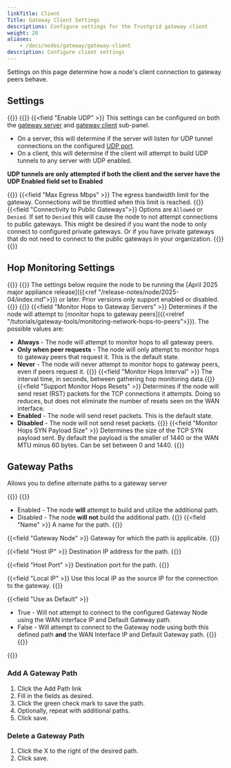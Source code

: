 ```yaml
---
linkTitle: Client
Title: Gateway Client Settings
descriptions: Configure settings for the Trustgrid gateway client
weight: 20
aliases: 
    - /docs/nodes/gateway/gateway-client
description: Configure client settings 
---
```


Settings on this page determine how a node's client connection to gateway peers behave.

## Settings
{{<tgimg src="gateway-client-settings.png" width="85%" caption="Gateway Client settings" alt="screenshot of gateway client settings">}}
{{<fields>}}
{{<field "Enable UDP" >}}
This settings can be configured on both the [gateway server](../gateway-server) and [gateway client](../gateway-client) sub-panel.

- On a server, this will determine if the server will listen for UDP tunnel connections on the configured [UDP port](#udp-port).
- On a client, this will determine if the client will attempt to build UDP tunnels to any server with UDP enabled.

**UDP tunnels are only attempted if both the client and the server have the UDP Enabled field set to Enabled**

{{</field >}}
{{<field "Max Egress Mbps" >}}
The egress bandwidth limit for the gateway. Connections will be throttled when this limit is reached.
{{</field >}}
{{<field "Connectivity to Public Gateways">}}
Options are `Allowed` or `Denied`. If set to `Denied` this will cause the node to not attempt connections to public gateways. This might be desired if you want the node to only connect to configured private gateways. Or if you have private gateways that do not need to connect to the public gateways in your organization.
{{</field>}}
{{</fields>}}



## Hop Monitoring Settings
{{<tgimg src="gateway-hop-monitor-settings.png" width="85%" caption="Gateway Hop Monitoring settings" alt="screenshot of gateway client hop monitor settings">}}
{{<alert color="info">}} The settings below require the node to be running the [April 2025 major appliance release]({{<ref "/release-notes/node/2025-04/index.md">}}) or later. Prior versions only support enabled or disabled.{{</alert>}}
{{<fields>}}
{{<field "Monitor Hops to Gateway Servers" >}}
Determines if the node will attempt to [monitor hops to gateway peers]({{<relref "/tutorials/gateway-tools/monitoring-network-hops-to-peers">}}). The possible values are:
- **Always** - The node will attempt to monitor hops to all gateway peers.
- **Only when peer requests** - The node will only attempt to monitor hops to gateway peers that request it. This is the default state.
- **Never** - The node will never attempt to monitor hops to gateway peers, even if peers request it.
{{</field>}}
{{<field "Monitor Hops Interval" >}} The interval time, in seconds, between gathering hop monitoring data.{{</field>}}
{{<field "Support Monitor Hops Resets" >}} 
Determines if the node will send reset (RST) packets for the TCP connections it attempts.  Doing so reduces, but does not eliminate the number of resets seen on the WAN interface.
- **Enabled** - The node will send reset packets. This is the default state.
- **Disabled** - The node will not send reset packets.
{{</field>}}
{{<field "Monitor Hops SYN Payload Size" >}} Determines the size of the TCP SYN payload sent. By default the payload is the smaller of 1440 or the WAN MTU minus 60 bytes. Can be set between 0 and 1440. {{</field>}}

## Gateway Paths

Allows you to define alternate paths to a gateway server

{{<fields>}}
{{<field Status>}}
- Enabled - The node **will** attempt to build and utilize the additional path.
- Disabled - The node **will not** build the additional path.
{{</field>}}
{{<field "Name" >}}
A name for the path.
{{</field >}}

{{<field "Gateway Node" >}}
Gateway for which the path is applicable.
{{</field >}}

{{<field "Host IP" >}}
Destination IP address for the path.
{{</field >}}

{{<field "Host Port" >}}
Destination port for the path.
{{</field >}}

{{<field "Local IP" >}}
Use this local IP as the source IP for the connection to the gateway.
{{</field >}}

{{<field "Use as Default" >}}

- True - Will not attempt to connect to the configured Gateway Node using the WAN interface IP and Default Gateway path.
- False - Will attempt to connect to the Gateway node using both this defined path **and** the WAN Interface IP and Default Gateway path.
  {{</field >}}
  {{</fields>}}

{{<tgimg src="gateway-paths.png" width="85%" caption="Example Gateway Path" alt="Screenshot of the gateway paths table">}}

### Add A Gateway Path

1. Click the Add Path link
1. Fill in the fields as desired.
1. Click the green check mark to save the path.
1. Optionally, repeat with additional paths.
1. Click save.

### Delete a Gateway Path

1. Click the X to the right of the desired path.
1. Click save.
